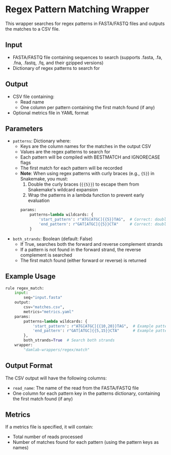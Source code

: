 # Regex Pattern Matching Wrapper

This wrapper searches for regex patterns in FASTA/FASTQ files and outputs the matches to a CSV file.

## Input

- FASTA/FASTQ file containing sequences to search (supports .fasta, .fa, .fna, .fastq, .fq, and their gzipped versions)
- Dictionary of regex patterns to search for

## Output

- CSV file containing:
  - Read name
  - One column per pattern containing the first match found (if any)
- Optional metrics file in YAML format

## Parameters

- `patterns`: Dictionary where:
  - Keys are the column names for the matches in the output CSV
  - Values are the regex patterns to search for
  - Each pattern will be compiled with BESTMATCH and IGNORECASE flags
  - The first match for each pattern will be recorded
  - **Note**: When using regex patterns with curly braces (e.g., `{5}`) in Snakemake, you must:
    1. Double the curly braces (`{{5}}`) to escape them from Snakemake's wildcard expansion
    2. Wrap the patterns in a lambda function to prevent early evaluation
    ```python
    params:
        patterns=lambda wildcards: {
            'start_pattern': r"ATG[ATGC]{{5}}TAG",  # Correct: double curly braces
            'end_pattern': r"GAT[ATGC]{{5}}CTA"     # Correct: double curly braces
        }
    ```
- `both_strands`: Boolean (default: False)
  - If True, searches both the forward and reverse complement strands
  - If a pattern is not found in the forward strand, the reverse complement is searched
  - The first match found (either forward or reverse) is returned

## Example Usage

```python
rule regex_match:
    input:
        seq="input.fasta"
    output:
        csv="matches.csv",
        metrics="metrics.yaml"
    params:
        patterns=lambda wildcards: {
            'start_pattern': r"ATG[ATGC]{{10,20}}TAG",  # Example pattern 1
            'end_pattern': r"GAT[ATGC]{{5,15}}CTA"      # Example pattern 2
        },
        both_strands=True  # Search both strands
    wrapper:
        "damlab-wrappers/regex/match"
```

## Output Format

The CSV output will have the following columns:
- `read_name`: The name of the read from the FASTA/FASTQ file
- One column for each pattern key in the patterns dictionary, containing the first match found (if any)

## Metrics

If a metrics file is specified, it will contain:
- Total number of reads processed
- Number of matches found for each pattern (using the pattern keys as names) 